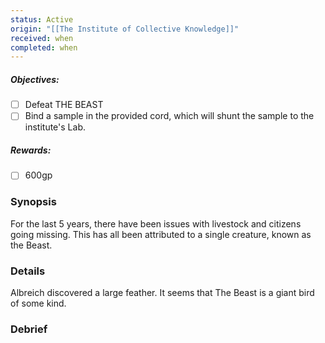 ```yaml
---
status: Active
origin: "[[The Institute of Collective Knowledge]]"
received: when
completed: when
---
```

##### Objectives:
- [ ] Defeat THE BEAST
- [ ] Bind a sample in the provided cord, which will shunt the sample to the institute's Lab.

##### Rewards:
- [ ] 600gp

### Synopsis
For the last 5 years, there have been issues with livestock and citizens going missing.
This has all been attributed to a single creature, known as the Beast.

### Details
Albreich discovered a large feather. It seems that The Beast is a giant bird of some kind.

### Debrief
